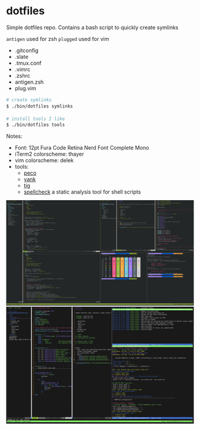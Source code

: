 dotfiles
========

Simple dotfiles repo. Contains a bash script to quickly create symlinks

`antigen` used for zsh
`plugged` used for vim

- .gitconfig
- .slate
- .tmux.conf
- .vimrc
- .zshrc
- antigen.zsh
- plug.vim

```bash
# create symlinks
$ ./bin/dotfiles symlinks

# install tools I like
$ ./bin/dotfiles tools
```

Notes:
- Font: 12pt Fura Code Retina Nerd Font Complete Mono
- iTerm2 colorscheme: thayer
- vim colorscheme: delek
- tools:
  - [peco](https://github.com/peco/peco)
  - [yank](https://github.com/mptre/yank)
  - [tig](https://github.com/jonas/tig)
  - [spellcheck](https://github.com/koalaman/shellcheck) a static analysis tool for shell scripts

![screenshot](https://raw.githubusercontent.com/cflynn07/dotfiles/master/Screen%20Shot%202019-11-09%20at%206.09.28%20PM.png)
![screenshot](https://raw.githubusercontent.com/cflynn07/dotfiles/master/Screen%20Shot%202019-12-07%20at%209.45.31%20PM.png)
